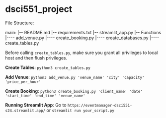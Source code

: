 # dsci551_project

File Structure:

main:
|-- README.md
|-- requirements.txt
|-- streamlit_app.py
|-- Functions
|---- add_venue.py
|---- create_booking.py
|---- create_databases.py
|---- create_tables.py


Before calling ```create_tables.py```, make sure you grant all privileges to local host and then flush privileges.

**Create Tables**: ```python3 create_tables.py```

**Add Venue**: ```python3 add_venue.py 'venue_name' 'city' 'capacity' 'price_per_hour'```

**Create Booking**: ```python3 create_booking.py 'client_name' 'date' 'start_time' 'end_time' 'venue_name'```

**Running Streamlit App**: Go to ```https://eventmanager-dsci551-s24.streamlit.app/``` or ```streamlit run your_script.py```




